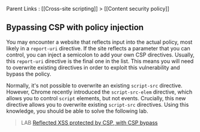 Parent Links : [[Cross-site scripting]] > [[Content security policy]]

## Bypassing CSP with policy injection
  
You may encounter a website that reflects input into the actual policy, most likely in a `report-uri` directive. If the site reflects a parameter that you can control, you can inject a semicolon to add your own CSP directives. Usually, this `report-uri` directive is the final one in the list. This means you will need to overwrite existing directives in order to exploit this vulnerability and bypass the policy.  
  
Normally, it's not possible to overwrite an existing `script-src` directive. However, Chrome recently introduced the `script-src-elem` directive, which allows you to control `script` elements, but not events. Crucially, this new directive allows you to overwrite existing `script-src` directives. Using this knowledge, you should be able to solve the following lab.  
  
  
>LAB [Reflected XSS protected by CSP, with CSP bypass](https://portswigger.net/web-security/cross-site-scripting/content-security-policy/lab-csp-bypass)